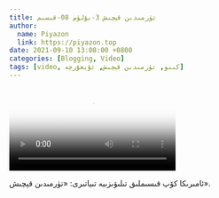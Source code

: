 ```yaml
---
title: تۈرمىدىن قېچىش 3-بۆلۈم 08-قىسىم
author:
  name: Piyazon
  link: https://piyazon.top
date: 2021-09-10 13:08:00 +0800
categories: [Blogging, Video]
tags: [video, كىنو, تۈرمىدىن قېچىش, ئۇيغۇرچە]
---
```


<style>
@import url(/assets/css/uyghur.css);
</style>

<video id="player" class="weixin_video" playsinline controls poster="https://gitlab.com/Alimjoo/cdn_img/-/raw/main/movie/pb/pb3.jpg"
  wxv="wxv_2183263846759530497" src="">

  <track kind="captions" label="English&Chinese" src="https://piyazon.top/storage/assets/subtitles/pb/s03e08.vtt" srclang="en&zh-CN"   />
</video>

ئامىرىكا كۆپ قىسىملىق تىلىۋىزىيە تىياتىرى: «تۈرمىدىن قېچىش».
